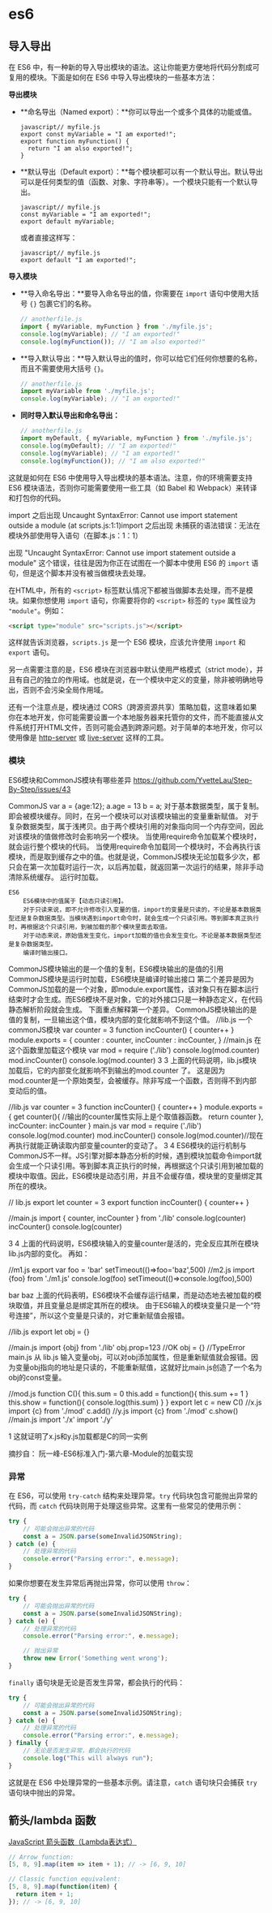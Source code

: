 # es6



## 导入导出
在 ES6 中，有一种新的导入导出模块的语法。这让你能更方便地将代码分割成可复用的模块。下面是如何在 ES6 中导入导出模块的一些基本方法：

**导出模块**

- \*\*命名导出（Named export）：\*\*你可以导出一个或多个具体的功能或值。
  
  ```
  javascript// myfile.js
  export const myVariable = "I am exported!";
  export function myFunction() {
    return "I am also exported!";
  }
  ```
  
- \*\*默认导出（Default export）：\*\*每个模块都可以有一个默认导出。默认导出可以是任何类型的值（函数、对象、字符串等）。一个模块只能有一个默认导出。
  
  ```
  javascript// myfile.js
  const myVariable = "I am exported!";
  export default myVariable;
  ```
  
  或者直接这样写：
  
  ```
  javascript// myfile.js
  export default "I am exported!";
  ```
  

**导入模块**

- \*\*导入命名导出：\*\*要导入命名导出的值，你需要在 `import` 语句中使用大括号 `{}` 包裹它们的名称。
  
  ```javascript
  // anotherfile.js
  import { myVariable, myFunction } from './myfile.js';
  console.log(myVariable); // "I am exported!"
  console.log(myFunction()); // "I am also exported!"
  ```
  
- \*\*导入默认导出：\*\*导入默认导出的值时，你可以给它们任何你想要的名称，而且不需要使用大括号 `{}`。
  
  ```javascript
  // anotherfile.js
  import myVariable from './myfile.js';
  console.log(myVariable); // "I am exported!"
  ```
  
- **同时导入默认导出和命名导出：**
  
  ```javascript
  // anotherfile.js
  import myDefault, { myVariable, myFunction } from './myfile.js';
  console.log(myDefault); // "I am exported!"
  console.log(myVariable); // "I am exported!"
  console.log(myFunction()); // "I am also exported!"
  ```
  

这就是如何在 ES6 中使用导入导出模块的基本语法。注意，你的环境需要支持 ES6 模块语法，否则你可能需要使用一些工具（如 Babel 和 Webpack）来转译和打包你的代码。

import 之后出现 Uncaught SyntaxError: Cannot use import statement outside a module (at scripts.js:1:1)import 之后出现 未捕获的语法错误：无法在模块外部使用导入语句（在脚本.js：1：1）

出现 "Uncaught SyntaxError: Cannot use import statement outside a module" 这个错误，往往是因为你正在试图在一个脚本中使用 ES6 的 `import` 语句，但是这个脚本并没有被当做模块去处理。

在HTML中，所有的 `<script>` 标签默认情况下都被当做脚本去处理，而不是模块。如果你想使用 `import` 语句，你需要将你的 `<script>` 标签的 `type` 属性设为 `"module"`。例如：

```html
<script type="module" src="scripts.js"></script>
```

这样就告诉浏览器，`scripts.js` 是一个 ES6 模块，应该允许使用 `import` 和 `export` 语句。

另一点需要注意的是，ES6 模块在浏览器中默认使用严格模式（strict mode），并且有自己的独立的作用域。也就是说，在一个模块中定义的变量，除非被明确地导出，否则不会污染全局作用域。

还有一个注意点是，模块通过 CORS（跨源资源共享）策略加载，这意味着如果你在本地开发，你可能需要设置一个本地服务器来托管你的文件，而不能直接从文件系统打开HTML文件，否则可能会遇到跨源问题。对于简单的本地开发，你可以使用像是 [http-server](https://www.npmjs.com/package/http-server) 或 [live-server](https://www.npmjs.com/package/live-server) 这样的工具。

### 模块
ES6模块和CommonJS模块有哪些差异
https://github.com/YvetteLau/Step-By-Step/issues/43

  CommonJS
        var a = {age:12}; a.age = 13 b = a;
        对于基本数据类型，属于复制。即会被模块缓存。同时，在另一个模块可以对该模块输出的变量重新赋值。
        对于复杂数据类型，属于浅拷贝。由于两个模块引用的对象指向同一个内存空间，因此对该模块的值做修改时会影响另一个模块。
        当使用require命令加载某个模块时，就会运行整个模块的代码。
        当使用require命令加载同一个模块时，不会再执行该模块，而是取到缓存之中的值。也就是说，CommonJS模块无论加载多少次，都只会在第一次加载时运行一次，以后再加载，就返回第一次运行的结果，除非手动清除系统缓存。
        运行时加载。


    ES6
        ES6模块中的值属于【动态只读引用】。
        对于只读来说，即不允许修改引入变量的值，import的变量是只读的，不论是基本数据类型还是复杂数据类型。当模块遇到import命令时，就会生成一个只读引用。等到脚本真正执行时，再根据这个只读引用，到被加载的那个模块里面去取值。
        对于动态来说，原始值发生变化，import加载的值也会发生变化。不论是基本数据类型还是复杂数据类型。
        编译时输出接口。

CommonJS模块输出的是一个值的复制，ES6模块输出的是值的引用
CommonJS模块是运行时加载，ES6模块是编译时输出接口
第二个差异是因为CommonJS加载的是一个对象，即module.export属性，该对象只有在脚本运行结束时才会生成。而ES6模块不是对象，它的对外接口只是一种静态定义，在代码静态解析阶段就会生成。
下面重点解释第一个差异。
CommonJS模块输出的是值的复制，一旦输出这个值，模块内部的变化就影响不到这个值。
//lib.js  一个commonJS模块
var counter = 3
function incCounter() {
    counter++
}
module.exports = {
    counter : counter,
    incCounter : incCounter,
}
//main.js 在这个函数里加载这个模块
var mod = require ('./lib')
console.log(mod.counter)
mod.incCounter()
console.log(mod.counter)
3
3
上面的代码说明，lib.js模块加载后，它的内部变化就影响不到输出的mod.counter 了。
这是因为mod.counter是一个原始类型，会被缓存。除非写成一个函数，否则得不到内部变动后的值。

//lib.js 
var counter = 3
function incCounter() {
    counter++
}
module.exports = {
    get counter(){ //输出的counter属性实际上是个取值器函数。
        return counter
    },
    incCounter: incCounter
}
main.js
var mod = require ('./lib')
console.log(mod.counter)
mod.incCounter()
console.log(mod.counter)//现在再执行就能正确读取内部变量counter的变动了。
3
4
ES6模块的运行机制与CommonJS不一样。JS引擎对脚本静态分析的时候，遇到模块加载命令import就会生成一个只读引用。等到脚本真正执行的时候，再根据这个只读引用到被加载的模块中取值。因此，ES6模块是动态引用，并且不会缓存值，模块里的变量绑定其所在的模块。

// lib.js
export let counter = 3
export function incCounter() {
    counter++
}

//main.js
import { counter, incCounter } from './lib'
console.log(counter)
incCounter()
console.log(counter)

3
4
上面的代码说明，ES6模块输入的变量counter是活的，完全反应其所在模块lib.js内部的变化。
再如：

//m1.js
export var foo = 'bar'
setTimeout(()=>foo='baz',500)
//m2.js
import {foo} from './m1.js'
console.log(foo)
setTimeout(()=>console.log(foo),500)

bar
baz
上面的代码表明，ES6模块不会缓存运行结果，而是动态地去被加载的模块取值，并且变量总是绑定其所在的模块。
由于ES6输入的模块变量只是一个“符号连接”，所以这个变量是只读的，对它重新赋值会报错。

//lib.js
export let obj = {}

//main.js
import {obj} from './lib'
obj.prop=123 //OK
obj = {} //TypeError
main.js 从 lib.js 输入变量obj，可以对obj添加属性，但是重新赋值就会报错。因为变量obj指向的地址是只读的，不能重新赋值，这就好比main.js创造了一个名为obj的const变量。

//mod.js
function C(){
   this.sum = 0
   this.add = function(){
        this.sum += 1
  }
  this.show = function(){
       console.log(this.sum)
  }
}
export let c = new C()
//x.js
import {c} from './mod'
c.add()
//y.js
import {c} from './mod'
c.show()
//main.js
import './x'
import './y'

1
这就证明了x.js和y.js加载都是C的同一实例

摘抄自：
阮一峰-ES6标准入门-第六章-Module的加载实现


### 异常
在 ES6，可以使用 `try-catch` 结构来处理异常。`try` 代码块包含可能抛出异常的代码，而 `catch` 代码块则用于处理这些异常。这里有一些常见的使用示例：

```javascript
try {
    // 可能会抛出异常的代码
    const a = JSON.parse(someInvalidJSONString);
} catch (e) {
    // 处理异常的代码
    console.error("Parsing error:", e.message);
}
```

如果你想要在发生异常后再抛出异常，你可以使用 `throw`：

```javascript
try {
    // 可能会抛出异常的代码
    const a = JSON.parse(someInvalidJSONString);
} catch (e) {
    // 处理异常的代码
    console.error("Parsing error:", e.message);

    // 抛出异常
    throw new Error('Something went wrong');
}
```

`finally` 语句块是无论是否发生异常，都会执行的代码：

```javascript
try {
    // 可能会抛出异常的代码
    const a = JSON.parse(someInvalidJSONString);
} catch (e) {
    // 处理异常的代码
    console.error("Parsing error:", e.message);
} finally {
    // 无论是否发生异常，都会执行的代码
    console.log("This will always run");
}
```

这就是在 ES6 中处理异常的一些基本示例。请注意，`catch` 语句块只会捕获 `try` 语句块中抛出的异常。

## 箭头/lambda 函数
[JavaScript 箭头函数（Lambda表达式）](https://blog.csdn.net/cuit/article/details/53200335)
```javascript
// Arrow function:
[5, 8, 9].map(item => item + 1); // -> [6, 9, 10]

// Classic function equivalent:
[5, 8, 9].map(function(item) {
  return item + 1;
}); // -> [6, 9, 10]
```